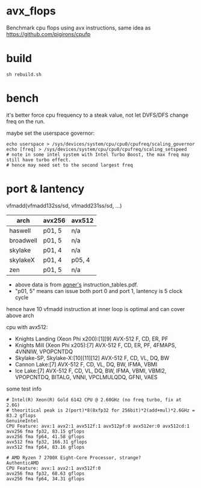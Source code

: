 # avx_flops
Benchmark cpu flops using avx instructions, same idea as https://github.com/pigirons/cpufp

# build
```
sh rebuild.sh
```

# bench
it's better force cpu frequency to a steak value, not let DVFS/DFS change freq on the run.

maybe set the userspace governor:
```
echo userspace > /sys/devices/system/cpu/cpu0/cpufreq/scaling_governor
echo [freq] > /sys/devices/system/cpu/cpu0/cpufreq/scaling_setspeed
# note in some intel system with Intel Turbo Boost, the max freq may still have turbo effect.
# hence may need set to the second largest freq
```

# port & lantency
vfmadd(vfmadd132ss/sd, vfmadd231ss/sd, ...)

   arch       |  avx256 | avx512 
 -------------|---------|---------
  haswell     |  p01, 5 |   n/a
  broadwell   |  p01, 5 |   n/a
  skylake     |  p01, 4 |   n/a
  skylakeX    |  p01, 4 | p05, 4
  zen         |  p01, 5 |   n/a

* above data is from [agner's](https://www.agner.org/optimize/) instruction_tables.pdf. 
* "p01, 5" means can issue both port 0 and port 1, lantency is 5 clock cycle

hence have 10 vfmadd instruction at inner loop is optimal and can cover above arch

cpu with avx512:
* Knights Landing (Xeon Phi x200):[1][9] AVX-512 F, CD, ER, PF
* Knights Mill (Xeon Phi x205):[7] AVX-512 F, CD, ER, PF, 4FMAPS, 4VNNIW, VPOPCNTDQ
* Skylake-SP, Skylake-X:[10][11][12] AVX-512 F, CD, VL, DQ, BW
* Cannon Lake:[7] AVX-512 F, CD, VL, DQ, BW, IFMA, VBMI
* Ice Lake:[7] AVX-512 F, CD, VL, DQ, BW, IFMA, VBMI, VBMI2, VPOPCNTDQ, BITALG, VNNI, VPCLMULQDQ, GFNI, VAES

some test info
```
# Intel(R) Xeon(R) Gold 6142 CPU @ 2.60GHz (no freq turbo, fix at 2.6G)
# theoritical peak is 2(port)*8(8xfp32 for 256bit)*2(add+mul)*2.6GHz = 83.2 gflops
GenuineIntel
CPU Feature: avx:1 avx2:1 avx512f:1 avx512pf:0 avx512er:0 avx512cd:1
avx256 fma fp32, 83.15 gflops
avx256 fma fp64, 41.58 gflops
avx512 fma fp32, 166.31 gflops
avx512 fma fp64, 83.16 gflops

# AMD Ryzen 7 2700X Eight-Core Processor, strange?
AuthenticAMD
CPU Feature: avx:1 avx2:1 avx512f:0 
avx256 fma fp32, 68.63 gflops
avx256 fma fp64, 34.31 gflops

```